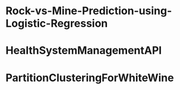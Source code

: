 # Rock-vs-Mine-Prediction-using-Logistic-Regression
# HealthSystemManagementAPI
# PartitionClusteringForWhiteWine
